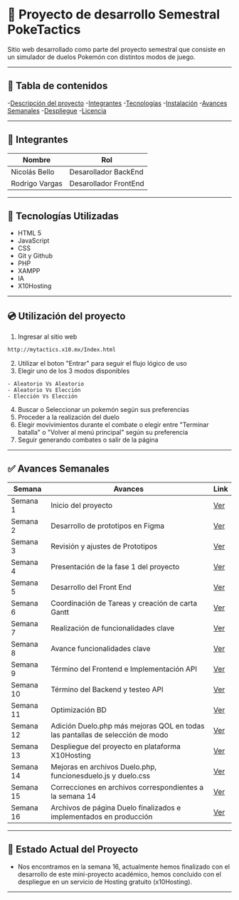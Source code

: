 # :penguin: Proyecto de desarrollo Semestral PokeTactics
Sitio web desarrollado como parte del proyecto semestral que consiste en un simulador de duelos Pokemón con distintos modos de juego.

---
## :leaves: Tabla de contenidos
-[Descripción del proyecto](#-descripción-del-proyecto)
-[Integrantes](#-integrantes)
-[Tecnologías](#-tecnologías)
-[Instalación](#-instalación)
-[Avances Semanales](#-avances-semanales)
-[Despliegue](#-despliegue)
-[Licencia](#-licencia)

---

## :space_invader: Integrantes
|Nombre                      |Rol                    |
|----------------------------|-----------------------|
|Nicolás Bello|Desarollador BackEnd|
|Rodrigo Vargas|Desarollador FrontEnd|

---

## :book: Tecnologías Utilizadas
- HTML 5
- JavaScript
- CSS
- Git y Github
- PHP
- XAMPP
- IA
- X10Hosting
---

## :cd: Utilización del proyecto
1. Ingresar al sitio web
```bash
http://mytactics.x10.mx/Index.html
```
2. Utilizar el boton "Entrar" para seguir el flujo lógico de uso
3. Elegir uno de los 3 modos disponibles
```
- Aleatorio Vs Aleatorio
- Aleatorio Vs Elección
- Elección Vs Elección
```
4. Buscar o Seleccionar un pokemón según sus preferencias
5. Proceder a la realización del duelo
6. Elegir movivimientos durante el combate o elegir entre "Terminar batalla" o "Volver al menú principal" según su preferencia
7. Seguir generando combates o salir de la página
---

## :white_check_mark: Avances Semanales

|Semana          |Avances                        |Link                               |
|----------------|-------------------------------|-----------------------------------|
|Semana 1|Inicio del proyecto|[Ver](https://github.com/Raynagah/Proyecto-Semestral/tree/main/Avances/Semana-1)|
|Semana 2|Desarrollo de prototipos en Figma|[Ver](https://github.com/Raynagah/Proyecto-Semestral/tree/main/Avances/Semana-2)|
|Semana 3|Revisión y ajustes de Prototipos|[Ver](https://github.com/Raynagah/Proyecto-Semestral/tree/main/Avances/Semana-3)|
|Semana 4|Presentación de la fase 1 del proyecto|[Ver](https://github.com/Raynagah/Proyecto-Semestral/tree/main/Avances/Semana-4)|
|Semana 5|Desarrollo del Front End|[Ver](https://github.com/Raynagah/Proyecto-Semestral/tree/main/Avances/Semana-5)|
|Semana 6|Coordinación de Tareas y creación de carta Gantt|[Ver](https://github.com/Raynagah/Proyecto-Semestral/tree/main/Avances/Semana-6)|
|Semana 7|Realización de funcionalidades clave|[Ver](https://github.com/Raynagah/Proyecto-Semestral/tree/main/Avances/Semana-7)|
|Semana 8|Avance funcionalidades clave|[Ver](https://github.com/Raynagah/Proyecto-Semestral/tree/main/Avances/Semana-8)|
|Semana 9|Término del Frontend e Implementación API|[Ver](https://github.com/Raynagah/Proyecto-Semestral/tree/main/Avances/Semana-9)|
|Semana 10|Término del Backend y testeo API|[Ver](https://github.com/Raynagah/Proyecto-Semestral/tree/main/Avances/Semana-10)|
|Semana 11|Optimización BD|[Ver](https://github.com/Raynagah/Proyecto-Semestral/tree/main/Avances/Semana-11)|
|Semana 12|Adición Duelo.php más mejoras QOL en todas las pantallas de selección de modo|[Ver](https://github.com/Raynagah/Proyecto-Semestral/tree/main/Avances/Semana-12)|
|Semana 13|Despliegue del proyecto en plataforma X10Hosting|[Ver](https://github.com/Raynagah/Proyecto-Semestral/tree/main/Avances/Semana-13)|
|Semana 14|Mejoras en archivos Duelo.php, funcionesduelo.js y duelo.css|[Ver](https://github.com/Raynagah/Proyecto-Semestral/tree/main/Avances/Semana-14)|
|Semana 15|Correcciones en archivos correspondientes a la semana 14|[Ver](https://github.com/Raynagah/Proyecto-Semestral/tree/main/Avances/Semana-15)|
|Semana 16|Archivos de página Duelo finalizados e implementados en producción|[Ver](https://github.com/Raynagah/Proyecto-Semestral/tree/main/Avances/Semana-16)|
---

## :bug: Estado Actual del Proyecto
- Nos encontramos en la semana 16, actualmente hemos finalizado con el desarrollo de este mini-proyecto académico, hemos concluido con el despliegue en un servicio de Hosting gratuito (x10Hosting).

---
